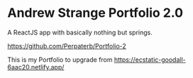 # Andrew Strange Portfolio 2.0

A ReactJS app with basically nothing but springs.

https://github.com/Perpaterb/Portfolio-2

This is my Portfolio to upgrade from https://ecstatic-goodall-6aac20.netlify.app/
